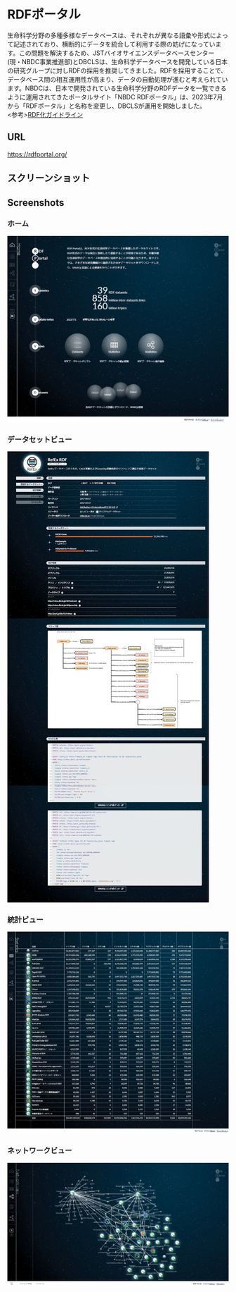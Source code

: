 # RDFポータル

生命科学分野の多種多様なデータベースは、それぞれが異なる語彙や形式によって記述されており、横断的にデータを統合して利用する際の妨げになっています。この問題を解決するため、JSTバイオサイエンスデータベースセンター(現・NBDC事業推進部)とDBCLSは、生命科学データベースを開発している日本の研究グループに対しRDFの採用を推奨してきました。RDFを採用することで、データベース間の相互運用性が高まり、データの自動処理が進むと考えられています。NBDCは、日本で開発されている生命科学分野のRDFデータを一覧できるように運用されてきたポータルサイト「NBDC RDFポータル」は、2023年7月から「RDFポータル」と名称を変更し、DBCLSが運用を開始しました。<br/>
<参考>[RDF化ガイドライン](https://github.com/dbcls/rdfizing-db-guidelines/blob/master/dbcls-rdfizing-db-guidelines-ja.md)

## URL

https://rdfportal.org/

## スクリーンショット

## Screenshots

### ホーム

![Fig-1](https://raw.githubusercontent.com/dbcls/website/master/services/images/DBCLSservices_RDFportal_ja_fig-1.png)

### データセットビュー

![Fig-2](https://raw.githubusercontent.com/dbcls/website/master/services/images/DBCLSservices_RDFportal_ja_fig-2.png)

### 統計ビュー

![Fig-3](https://raw.githubusercontent.com/dbcls/website/master/services/images/DBCLSservices_RDFportal_ja_fig-3.png)

### ネットワークビュー

![Fig-4](https://raw.githubusercontent.com/dbcls/website/master/services/images/DBCLSservices_RDFportal_en_fig-4.png)
